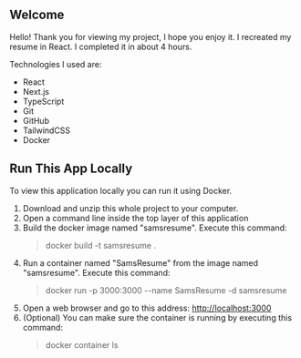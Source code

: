 ## Welcome

Hello! Thank you for viewing my project, I hope you enjoy it. I recreated my resume in React. I completed it in about 4 hours.

Technologies I used are:

- React
- Next.js
- TypeScript
- Git
- GitHub
- TailwindCSS
- Docker

## Run This App Locally

To view this application locally you can run it using Docker.

1. Download and unzip this whole project to your computer.
2. Open a command line inside the top layer of this application
3. Build the docker image named "samsresume". Execute this command:
   > docker build -t samsresume .
4. Run a container named "SamsResume" from the image named "samsresume". Execute this command:
   > docker run -p 3000:3000 --name SamsResume -d samsresume
5. Open a web browser and go to this address: [http://localhost:3000](http://localhost:3000)
6. (Optional) You can make sure the container is running by executing this command:
   > docker container ls
